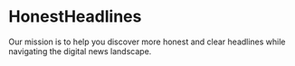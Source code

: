 # HonestHeadlines
 Our mission is to help you discover more honest and clear headlines while navigating the digital news landscape.
